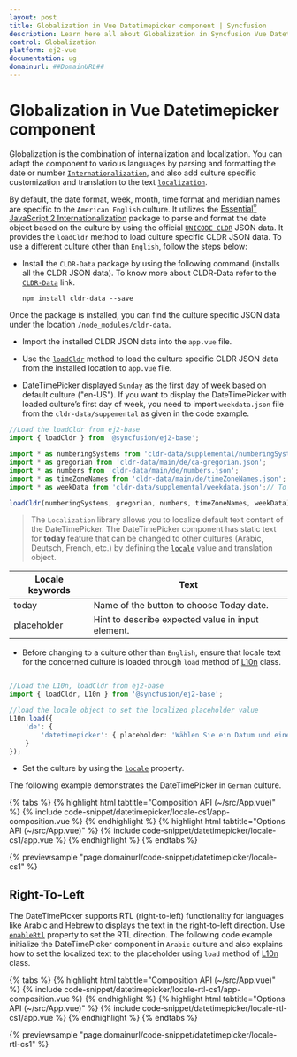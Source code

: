 ```yaml
---
layout: post
title: Globalization in Vue Datetimepicker component | Syncfusion
description: Learn here all about Globalization in Syncfusion Vue Datetimepicker component of Syncfusion Essential JS 2 and more.
control: Globalization 
platform: ej2-vue
documentation: ug
domainurl: ##DomainURL##
---
```


# Globalization in Vue Datetimepicker component

Globalization is the combination of internalization and localization. You can adapt the component to various languages by parsing and formatting the date or number [`Internationalization`](../common/internationalization/), and also add culture specific customization and translation to the text [`localization`](../common/localization/).

By default, the date format, week, month, time format and meridian names are specific to the `American English` culture. It utilizes the [Essential<sup style="font-size:70%">&reg;</sup> JavaScript 2 Internationalization](../common/internationalization/) package to parse and format the date object based on the culture by using the official [`UNICODE CLDR`](https://cldr.unicode.org/) JSON data.  It provides the `loadCldr` method to load culture specific CLDR JSON data. To use a different culture other than `English`, follow the steps below:

* Install the `CLDR-Data` package by using the following command (installs all the CLDR JSON data). To know more about CLDR-Data refer to the [`CLDR-Data`](https://cldr.unicode.org/index/cldr-spec/cldr-json-bindings) link.

  ```
  npm install cldr-data --save
  ```

Once the package is installed, you can find the culture specific JSON data under the location `/node_modules/cldr-data`.

* Import the installed CLDR JSON data into the `app.vue` file.

* Use the [`loadCldr`](https://ej2.syncfusion.com/vue/documentation/common/internationalization/#cldr-data-dependencies) method to load the culture specific CLDR JSON data
from the installed location to `app.vue` file.

* DateTimePicker displayed `Sunday` as the first day of week based on default culture ("en-US"). If you want to display the DateTimePicker with loaded culture’s first day of week, you need to import `weekdata.json` file from the `cldr-data/suppemental` as given in the code example.

```ts
//Load the loadCldr from ej2-base
import { loadCldr } from '@syncfusion/ej2-base';

import * as numberingSystems from 'cldr-data/supplemental/numberingSystems.json';
import * as gregorian from 'cldr-data/main/de/ca-gregorian.json';
import * as numbers from 'cldr-data/main/de/numbers.json';
import * as timeZoneNames from 'cldr-data/main/de/timeZoneNames.json';
import * as weekData from 'cldr-data/supplemental/weekdata.json';// To load the culture based first day of week

loadCldr(numberingSystems, gregorian, numbers, timeZoneNames, weekData);
```

> The `Localization` library allows you to localize default text content of the DateTimePicker. The DateTimePicker component has static text for  **today** feature that can be changed to other cultures (Arabic, Deutsch, French, etc.) by defining the [`locale`](https://ej2.syncfusion.com/vue/documentation/api/datetimepicker#locale) value and translation object.

Locale keywords |Text
-----|-----
today | Name of the button to choose Today date.
placeholder | Hint to describe expected value in input element.

* Before changing to a culture other than `English`, ensure that locale text for the concerned culture is loaded through `load` method of
[L10n](https://ej2.syncfusion.com/documentation/api/base/l10n#load) class.

```ts

//Load the L10n, loadCldr from ej2-base
import { loadCldr, L10n } from '@syncfusion/ej2-base';

//load the locale object to set the localized placeholder value
L10n.load({
    'de': {
        'datetimepicker': { placeholder: 'Wählen Sie ein Datum und eine Uhrzeit aus', today: 'heute' }
    }
});
```

* Set the culture by using the [`locale`](https://ej2.syncfusion.com/vue/documentation/api/datetimepicker#locale) property.

The following example demonstrates the DateTimePicker in `German` culture.

{% tabs %}
{% highlight html tabtitle="Composition API (~/src/App.vue)" %}
{% include code-snippet/datetimepicker/locale-cs1/app-composition.vue %}
{% endhighlight %}
{% highlight html tabtitle="Options API (~/src/App.vue)" %}
{% include code-snippet/datetimepicker/locale-cs1/app.vue %}
{% endhighlight %}
{% endtabs %}
        
{% previewsample "page.domainurl/code-snippet/datetimepicker/locale-cs1" %}

## Right-To-Left

The DateTimePicker supports RTL (right-to-left) functionality for languages like Arabic and Hebrew to displays the text in the right-to-left direction. Use [`enableRtl`](https://ej2.syncfusion.com/vue/documentation/api/datetimepicker#enablertl) property to set the RTL direction. The following code example initialize the DateTimePicker component in `Arabic` culture and also explains how to set the localized text to the placeholder using `load` method of [L10n](https://ej2.syncfusion.com/documentation/api/base/l10n#load) class.

{% tabs %}
{% highlight html tabtitle="Composition API (~/src/App.vue)" %}
{% include code-snippet/datetimepicker/locale-rtl-cs1/app-composition.vue %}
{% endhighlight %}
{% highlight html tabtitle="Options API (~/src/App.vue)" %}
{% include code-snippet/datetimepicker/locale-rtl-cs1/app.vue %}
{% endhighlight %}
{% endtabs %}
        
{% previewsample "page.domainurl/code-snippet/datetimepicker/locale-rtl-cs1" %}